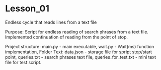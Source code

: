 # Lesson_01
Endless cycle that reads lines from a text file

Purpose:
Script for endless reading of search phrases from a text file.
Implemented continuation of reading from the point of stop.

Project structure:
main.py - main executable,
wait.py - Wait(ms) function implementation,
Folder Text:
data.json - storage file for spript stop/start point,
queries.txt - search phrases text file,
queries_for_test.txt - mini text file for test script.
